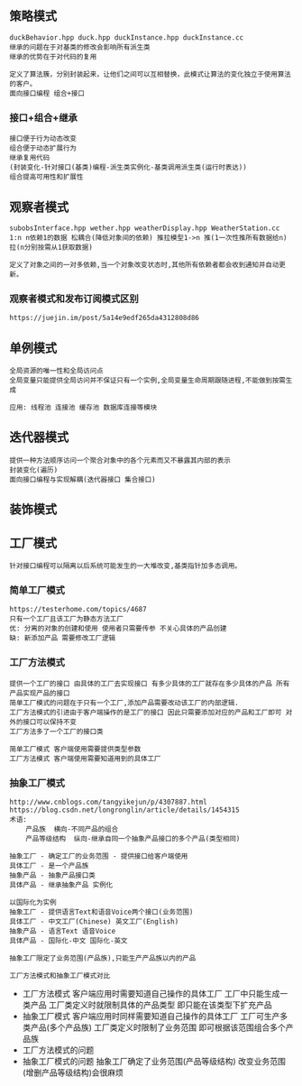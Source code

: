 
## 策略模式 ##
    duckBehavior.hpp duck.hpp duckInstance.hpp duckInstance.cc
    继承的问题在于对基类的修改会影响所有派生类
    继承的优势在于对代码的复用
    
    定义了算法簇，分别封装起来，让他们之间可以互相替换，此模式让算法的变化独立于使用算法的客户。
    面向接口编程 组合+接口

### 接口+组合+继承 ### 
    接口便于行为动态改变
    组合便于动态扩展行为
    继承复用代码
    (封装变化-针对接口(基类)编程-派生类实例化-基类调用派生类(运行时表达))
    组合提高可用性和扩展性

## 观察者模式 ##
    subobsInterface.hpp wether.hpp weatherDisplay.hpp WeatherStation.cc
    1:n n依赖1的数据 松耦合(降低对象间的依赖) 推拉模型1->n 推(1一次性推所有数据给n) 拉(n分别按需从1获取数据)

    定义了对象之间的一对多依赖,当一个对象改变状态时,其他所有依赖者都会收到通知并自动更新。
### 观察者模式和发布订阅模式区别 ###
    https://juejin.im/post/5a14e9edf265da4312808d86

## 单例模式 ##
    全局资源的唯一性和全局访问点
    全局变量只能提供全局访问并不保证只有一个实例,全局变量生命周期跟随进程,不能做到按需生成

    应用: 线程池 连接池 缓存池 数据库连接等模块

## 迭代器模式 ##
    提供一种方法顺序访问一个聚合对象中的各个元素而又不暴露其内部的表示
    封装变化(遍历)
    面向接口编程与实现解耦(迭代器接口 集合接口)

## 装饰模式 ##
## 工厂模式 ##
    针对接口编程可以隔离以后系统可能发生的一大堆改变,基类指针加多态调用。
### 简单工厂模式 ###
    https://testerhome.com/topics/4687
    只有一个工厂且该工厂为静态方法工厂
    优: 分离的对象的创建和使用 使用者只需要传参 不关心具体的产品创建
    缺: 新添加产品 需要修改工厂逻辑

### 工厂方法模式 ###
    提供一个工厂的接口 由具体的工厂去实现接口 有多少具体的工厂就存在多少具体的产品 所有产品实现产品的接口
    简单工厂模式的问题在于只有一个工厂,添加产品需要改动该工厂的内部逻辑.
    工厂方法模式的引进由于客户端操作的是工厂的接口 因此只需要添加对应的产品和工厂即可 对外的接口可以保持不变
    工厂方法多了一个工厂的接口类

    简单工厂模式 客户端使用需要提供类型参数
    工厂方法模式 客户端使用需要知道用到的具体工厂

### 抽象工厂模式 ###
    http://www.cnblogs.com/tangyikejun/p/4307887.html
    https://blog.csdn.net/longronglin/article/details/1454315
    术语:
        产品族  横向-不同产品的组合
        产品等级结构  纵向-继承自同一个抽象产品接口的多个产品(类型相同)
    
    抽象工厂 - 确定工厂的业务范围 - 提供接口给客户端使用
    具体工厂 - 是一个产品族
    抽象产品 - 抽象产品接口类
    具体产品 - 继承抽象产品 实例化

    以国际化为实例
    抽象工厂 - 提供语言Text和语音Voice两个接口(业务范围)
    具体工厂 - 中文工厂(Chinese) 英文工厂(English)
    抽象产品 - 语言Text 语音Voice
    具体产品 - 国际化-中文 国际化-英文

    抽象工厂限定了业务范围(产品族),只能生产产品族以内的产品

    工厂方法模式和抽象工厂模式对比

* 工厂方法模式 客户端应用时需要知道自己操作的具体工厂 工厂中只能生成一类产品 工厂类定义时就限制具体的产品类型 即只能在该类型下扩充产品
* 抽象工厂模式 客户端应用时同样需要知道自己操作的具体工厂 工厂可生产多类产品(多个产品族) 工厂类定义时限制了业务范围 即可根据该范围组合多个产品族
* 工厂方法模式的问题  
* 抽象工厂模式的问题  抽象工厂确定了业务范围(产品等级结构) 改变业务范围(增删产品等级结构)会很麻烦